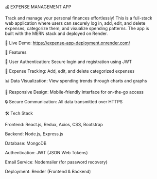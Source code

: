 💰 EXPENSE MANAGEMENT APP

Track and manage your personal finances effortlessly! This is a full-stack web application where users can securely log in, add, edit, and delete expenses, categorize them, and visualize spending patterns. The app is built with the MERN stack and deployed on Render.

🔗 Live Demo: https://expense-app-deployment.onrender.com/

🚀 Features

🔐 User Authentication: Secure login and registration using JWT

💸 Expense Tracking: Add, edit, and delete categorized expenses

📊 Data Visualization: View spending trends through charts and graphs

📱 Responsive Design: Mobile-friendly interface for on-the-go access

🔒 Secure Communication: All data transmitted over HTTPS

🛠️ Tech Stack

Frontend: React.js, Redux, Axios, CSS, Bootstrap

Backend: Node.js, Express.js

Database: MongoDB

Authentication: JWT (JSON Web Tokens)

Email Service: Nodemailer (for password recovery)

Deployment: Render (Frontend & Backend)
